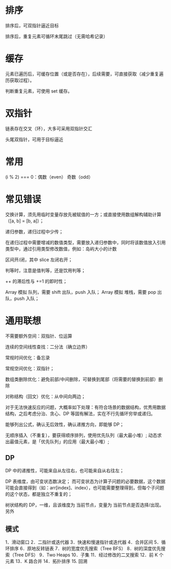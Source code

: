 # 排序

排序后，可双指针逼近目标

排序后，重复元素可循环末尾跳过（无需哈希记录）

# 缓存

元素已遍历后，可缓存位置（或是否存在），后续需要，可直接获取（减少重复遍历获取过程）。

判断重复元素，可使用 set 缓存。

# 双指针

链表存在交叉（环），大多可采用双指针交汇

头尾双指针，可用于目标逼近

# 常用

(i % 2) === 0：偶数（even）
奇数（odd）
 
# 常见错误

交换计算，须先用临时变量存放先被赋值的一方；或直接使用数组解构辅助计算（[a, b] = [b, a]）；

递归参数，递归过程中少传；

在递归过程中需要增减的数值类型，需要放入递归参数中，同时将该数值放入引用类型中，通过引用类型修改数值，例如：岛屿大小的计数

区间开/闭，其中 slice 左闭右开；

判等时，注意是值判等，还是饮用判等；

++ 的滞后性与 +=1 的即时性；

Array 模拟 队列，需要 shift 出队，push 入队；
Array 模拟 堆栈，需要 pop 出队，push 入队；

# 通用联想

不需要额外空间：双指针、位运算

连续的空间线性查找：二分法（确立边界）

常规时间优化：备忘录

常规空间优化：双指针；

数组类删除优化：避免前部/中间删除，可替换到尾部（将需要的替换到前部）删除

对称结构（回文）优化：从中间向两边；

对于无法快速反应的问题，大概率如下处理：有符合场景的数据结构，优秀用数据结构，之后考虑分治、贪心、DP 等固有解法，实在不行先循环穷举或递归。

能够列出公式，确认无后效性，确认递推方向，即能够 DP；

无顺序插入（不重复），要获得顺序排列，使用优先队列（最大最小堆）;
动态求出最值元素，是「优先队列」的应用（最大最小堆）;

## DP

DP 中的递推性，可能来自从左往右，也可能来自从右往左；

DP 表维度，由可变状态数决定；
而可变状态为计算子问题的必要数据，这个数据可能会直接得到（如：arr[index]、index），也可能需要整理得到，但每个子问题的这个状态，都是独立不重复的；

树状结构的 DP，一维，且该维度为 当前节点，变量为 当前节点是否选择/出现。另外

## 模式
1．滑动窗口
2．二指针或迭代器
3．快速和慢速指针或迭代器
4．合并区间
5．循环排序
6．原地反转链表
7．树的宽度优先搜索（Tree BFS）
8．树的深度优先搜索（Tree DFS）
9．Two Heaps
10．子集
11．经过修改的二叉搜索
12．前 K 个元素
13．K 路合并
14．拓扑排序
15. 回溯
